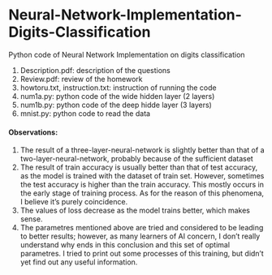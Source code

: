# Neural-Network-Implementation-Digits-Classification

Python code of Neural Network Implementation on digits classification

1. Description.pdf: description of the questions
2. Review.pdf: review of the homework
3. howtoru.txt, instruction.txt: instruction of running the code
4. num1a.py: python code of the wide hidden layer (2 layers)
5. num1b.py: python code of the deep hidde layer (3 layers)
6. mnist.py: python code to read the data

#### Observations:
1. The result of a three-layer-neural-network is slightly better than that of a two-layer-neural-network, probably because of the sufficient dataset
2. The result of train accuracy is usually better than that of test accuracy, as the model is trained with the dataset of train set. However, sometimes the test accuracy is higher than the train accuracy. This mostly occurs in the early stage of training process. As for the reason of this phenomena, I believe it’s purely coincidence.
3. The values of loss decrease as the model trains better, which makes sense.
4. The parametres mentioned above are tried and considered to be leading to better results; however, as many learners of AI concern, I don’t really understand why ends in this conclusion and this set of optimal parametres. I tried to print out some processes of this training, but didn’t yet find out any useful information.
